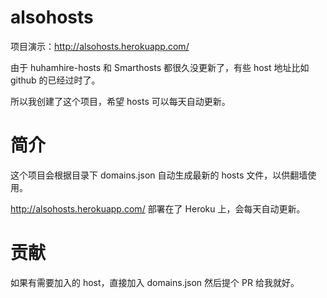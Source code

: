 alsohosts
=

项目演示：http://alsohosts.herokuapp.com/

由于 huhamhire-hosts 和 Smarthosts 都很久没更新了，有些 host 地址比如 github 的已经过时了。

所以我创建了这个项目，希望 hosts 可以每天自动更新。

简介
==

这个项目会根据目录下 domains.json 自动生成最新的 hosts 文件，以供翻墙使用。

http://alsohosts.herokuapp.com/ 部署在了 Heroku 上，会每天自动更新。

贡献
==

如果有需要加入的 host，直接加入 domains.json 然后提个 PR 给我就好。
